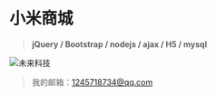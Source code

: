 # 小米商城
>**jQuery / Bootstrap / nodejs / ajax / H5 / mysql**

![未来科技](http://down.51rc.com/imagefolder/Visual/L9680000/9679874_20130416170850.gif)

>我的邮箱：1245718734@qq.com

